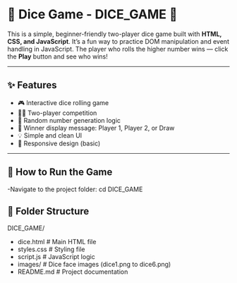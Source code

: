 # 🎲 Dice Game - DICE_GAME 🎲

This is a simple, beginner-friendly two-player dice game built with **HTML, CSS, and JavaScript**. It’s a fun way to practice DOM manipulation and event handling in JavaScript. The player who rolls the higher number wins — click the **Play** button and see who wins!

---
## ✨ Features

- 🎮 Interactive dice rolling game
- 👯‍♂️ Two-player competition
- 🧠 Random number generation logic
- 🧾 Winner display message: Player 1, Player 2, or Draw
- 💡 Simple and clean UI
- 📱 Responsive design (basic)

---
## 🚀 How to Run the Game

-Navigate to the project folder:
cd DICE_GAME

## 🧾 Folder Structure

DICE_GAME/
- dice.html       # Main HTML file
- styles.css       # Styling file
- script.js        # JavaScript logic
- images/          # Dice face images (dice1.png to dice6.png)
- README.md        # Project documentation



